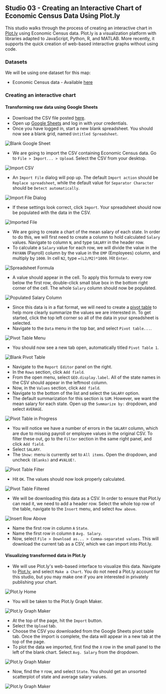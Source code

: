 ## Studio 03 - Creating an Interactive Chart of Economic Census Data Using Plot.ly

This studio walks through the process of creating an interactive chart in [Plot.ly](https://plot.ly/) using Economic Census data. Plot.ly is a visualization platform with libraries adapted to JavaScript, Python, R, and MATLAB. More recently, it supports the quick creation of web-based interactive graphs without using code. 

### Datasets

We will be using one dataset for this map:

* Economic Census data - Available [here](https://github.com/emilyfuhrman/datavis_design/blob/master/2017_Summer/Data/03/economicCensus_2002-2012.csv)

### Creating an interactive chart
#### Transforming raw data using Google Sheets

* Download the CSV file posted [here](https://github.com/emilyfuhrman/datavis_design/blob/master/2017_Summer/Data/03/economicCensus_2002-2012.csv).
* Open up [Google Sheets](https://docs.google.com/spreadsheets) and log in with your credentials.
* Once you have logged in, start a new blank spreadsheet. You should now see a blank grid, named `Untitled Spreadsheet`. 

![Blank Google Sheet](https://github.com/emilyfuhrman/datavis_design/blob/master/2017_Summer/Studios/Images/03/01_Blank_Google_Sheet.png)

* We are going to import the CSV containing Economic Census data. Go to `File > Import... > Upload`. Select the CSV from your desktop.

![Import CSV](https://github.com/emilyfuhrman/datavis_design/blob/master/2017_Summer/Studios/Images/03/02_Import_CSV.png)

* An `Import File` dialog will pop up. The default `Import action` should be `Replace spreadsheet`, while the default value for `Separator Character` should be `Detect automatically`. 

![Import File Dialog](https://github.com/emilyfuhrman/datavis_design/blob/master/2017_Summer/Studios/Images/03/03_Import_File_Dialog.png)

* If these settings look correct, click `Import`. Your spreadsheet should now be populated with the data in the CSV.

![Imported File](https://github.com/emilyfuhrman/datavis_design/blob/master/2017_Summer/Studios/Images/03/04_Imported_File.png)

* We are going to create a chart of the mean salary of each state. In order to do this, we will first need to create a column to hold calculated `Salary` values. Navigate to column `N`, and type `SALARY` in the header row.
* To calculate a `Salary` value for each row, we will divide the value in the `PAYANN` (Payroll) column by the value in the `EMP` (Employees) column, and multiply by `1000`. In cell `N2`, type `=(L2/M2)*1000`. Hit `Enter`.

![Spreadsheet Formula](https://github.com/emilyfuhrman/datavis_design/blob/master/2017_Summer/Studios/Images/03/05_Spreadsheet_Formula.png)

* A value should appear in the cell. To apply this formula to every row below the first row, double-click small blue box in the bottom right corner of the cell. The whole `Salary` column should now be populated.

![Populated Salary Column](https://github.com/emilyfuhrman/datavis_design/blob/master/2017_Summer/Studios/Images/03/06_Populated_Salary_Column.png)

* Since this data is in a flat format, we will need to create a [pivot table](https://en.wikipedia.org/wiki/Pivot_table) to help more clearly summarize the values we are interested in. To get started, click the top left corner so all of the data in your spreadsheet is selected. 
* Navigate to the `Data` menu in the top bar, and select `Pivot table...`.

![Pivot Table Menu](https://github.com/emilyfuhrman/datavis_design/blob/master/2017_Summer/Studios/Images/03/07_Pivot_Table_Menu.png)

* You should now see a new tab open, automatically titled `Pivot Table 1`. 

![Blank Pivot Table](https://github.com/emilyfuhrman/datavis_design/blob/master/2017_Summer/Studios/Images/03/08_Blank_Pivot_Table.png)

* Navigate to the `Report Editor` panel on the right. 
* In the `Rows` section, click `Add field`. 
* From the open menu, select `GEO.display.label`. All of the state names in the CSV should appear in the leftmost column.
* Now, in the `Values` section, click `Add field`. 
* Navigate to the bottom of the list and select the `SALARY` option.
* The default summarization for this section is `SUM`. However, we want the mean salary for each state. Open up the `Summarize by:` dropdown, and select `AVERAGE`. 

![Pivot Table in Progress](https://github.com/emilyfuhrman/datavis_design/blob/master/2017_Summer/Studios/Images/03/09_Pivot_Table_in_Progress.png)

* You will notice we have a number of errors in the `SALARY` column, which are due to missing payroll or employee values in the original CSV. To filter these out, go to the `Filter` section in the same right panel, and click `Add field`. 
* Select `SALARY`.
* The `Show:` menu is currently set to `All items`. Open the dropdown, and uncheck `(Blanks)` and `#VALUE!`. 

![Pivot Table Filter](https://github.com/emilyfuhrman/datavis_design/blob/master/2017_Summer/Studios/Images/03/10_Pivot_Table_Filter.png)

* Hit `OK`. The values should now look properly calculated.

![Pivot Table Filtered](https://github.com/emilyfuhrman/datavis_design/blob/master/2017_Summer/Studios/Images/03/11_Pivot_Table_Filtered.png)

* We will be downloading this data as a CSV. In order to ensure that Plot.ly can read it, we need to add a header row. Select the whole top row of the table, navigate to the `Insert` menu, and select `Row above`.

![Insert Row Above](https://github.com/emilyfuhrman/datavis_design/blob/master/2017_Summer/Studios/Images/03/12_Insert_Row_Above.png)

* Name the first row in column `A` `State`.
* Name the first row in column `B` `Avg. Salary`.
* Now, select `File > Download as... > Comma-separated values`. This will download the current tab as a CSV, which we can import into Plot.ly.

#### Visualizing transformed data in Plot.ly

* We will use Plot.ly's web-based interface to visualize this data. Navigate to [Plot.ly](https://plot.ly/), and select `Make a Chart`. You do not need a Plot.ly account for this studio, but you may make one if you are interested in privately publishing your chart.

![Plot.ly Home](https://github.com/emilyfuhrman/datavis_design/blob/master/2017_Summer/Studios/Images/03/13_Plotly_Home.png)

* You will be taken to the Plot.ly Graph Maker.

![Plot.ly Graph Maker](https://github.com/emilyfuhrman/datavis_design/blob/master/2017_Summer/Studios/Images/03/14_Plotly_Graph_Maker.png)

* At the top of the page, hit the `Import` button. 
* Select the `Upload` tab.
* Choose the CSV you downloaded from the Google Sheets pivot table tab. Once the import is complete, the data will appear in a new tab at the top of the page.
* To plot the data we imported, first find the `X` row in the small panel to the left of the blank chart. Select `Avg. Salary` from the dropdown.

![Plot.ly Graph Maker](https://github.com/emilyfuhrman/datavis_design/blob/master/2017_Summer/Studios/Images/03/15_Plot_Average_Salary.png)

* Now, find the `Y` row, and select `State`. You should get an unsorted scatterplot of state and average salary values.

![Plot.ly Graph Maker](https://github.com/emilyfuhrman/datavis_design/blob/master/2017_Summer/Studios/Images/03/16_Plot_State.png)





























